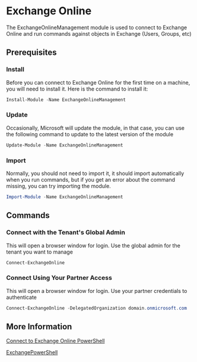 # Exchange Online

The ExchangeOnlineManagement module is used to connect to Exchange Online and run commands against objects in Exchange (Users, Groups, etc)

## Prerequisites

### Install

Before you can connect to Exchange Online for the first time on a machine, you will need to install it. Here is the command to install it:

```PowerShell
Install-Module -Name ExchangeOnlineManagement
```

### Update

Occasionally, Microsoft will update the module, in that case, you can use the following command to update to the latest version of the module

```PowerShell
Update-Module -Name ExchangeOnlineManagement
```

### Import

Normally, you should not need to import it, it should import automatically when you run commands, but if you get an error about the command missing, you can try importing the module.

```PowerShell
Import-Module -Name ExchangeOnlineManagement
```

## Commands

### Connect with the Tenant's Global Admin

This will open a browser window for login. Use the global admin for the tenant you want to manage

```PowerShell
Connect-ExchangeOnline
```

### Connect Using Your Partner Access

This will open a browser window for login. Use your partner credentials to authenticate

```PowerShell
Connect-ExchangeOnline -DelegatedOrganization domain.onmicrosoft.com
```

## More Information

[Connect to Exchange Online PowerShell](https://learn.microsoft.com/en-us/powershell/exchange/connect-to-exchange-online-powershell)

[ExchangePowerShell](https://learn.microsoft.com/en-us/powershell/module/exchange/)
